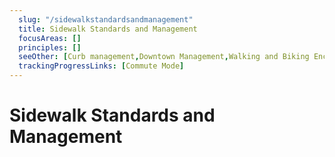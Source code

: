 ```yaml
---
  slug: "/sidewalkstandardsandmanagement"
  title: Sidewalk Standards and Management
  focusAreas: []
  principles: []
  seeOther: [Curb management,Downtown Management,Walking and Biking Encouragement]
  trackingProgressLinks: [Commute Mode]
---
```

# Sidewalk Standards and Management